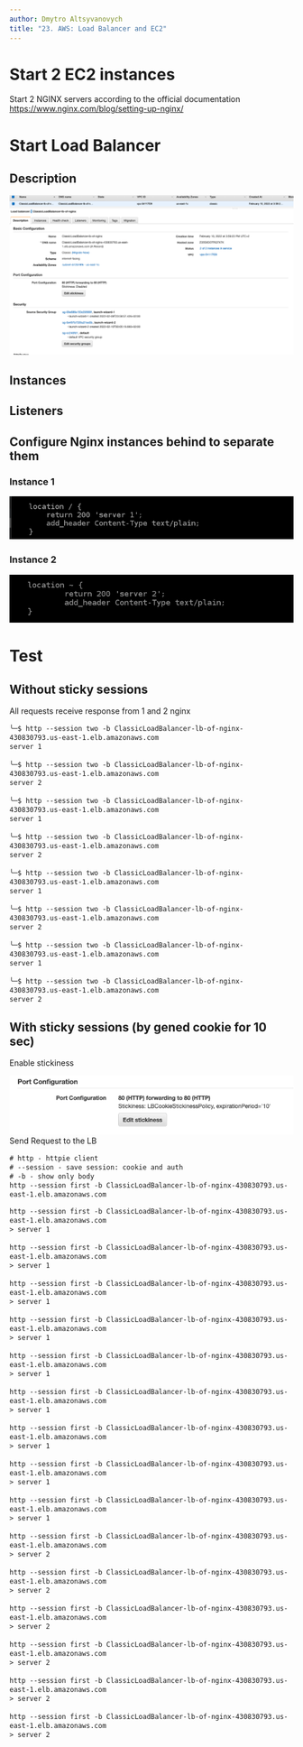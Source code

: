 ```yaml
---
author: Dmytro Altsyvanovych
title: "23. AWS: Load Balancer and EC2"
---
```


# Start 2 EC2 instances

Start 2 NGINX servers according to the official documentation
<https://www.nginx.com/blog/setting-up-nginx/>

# Start Load Balancer

## Description

![CLB Description](resources/clb-description.png)

## Instances

## Listeners

## Configure Nginx instances behind to separate them

### Instance 1

![Nginx1Conf](resources/nginx-instance-1-conf.png)

### Instance 2

![Nginx2Conf](resources/nginx-instance-2-conf.png)

# Test

## Without sticky sessions

All requests receive response from 1 and 2 nginx

``` shell
╰─$ http --session two -b ClassicLoadBalancer-lb-of-nginx-430830793.us-east-1.elb.amazonaws.com
server 1

╰─$ http --session two -b ClassicLoadBalancer-lb-of-nginx-430830793.us-east-1.elb.amazonaws.com
server 2

╰─$ http --session two -b ClassicLoadBalancer-lb-of-nginx-430830793.us-east-1.elb.amazonaws.com
server 1

╰─$ http --session two -b ClassicLoadBalancer-lb-of-nginx-430830793.us-east-1.elb.amazonaws.com
server 2

╰─$ http --session two -b ClassicLoadBalancer-lb-of-nginx-430830793.us-east-1.elb.amazonaws.com
server 1

╰─$ http --session two -b ClassicLoadBalancer-lb-of-nginx-430830793.us-east-1.elb.amazonaws.com
server 2

╰─$ http --session two -b ClassicLoadBalancer-lb-of-nginx-430830793.us-east-1.elb.amazonaws.com
server 1

╰─$ http --session two -b ClassicLoadBalancer-lb-of-nginx-430830793.us-east-1.elb.amazonaws.com
server 2
```

## With sticky sessions (by gened cookie for 10 sec)

Enable stickiness

![CLB Stickiness](resources/clb-stickiness-conf.png) Send Request to the
LB

``` shell
# http - httpie client
# --session - save session: cookie and auth
# -b - show only body
http --session first -b ClassicLoadBalancer-lb-of-nginx-430830793.us-east-1.elb.amazonaws.com
```

``` shell
http --session first -b ClassicLoadBalancer-lb-of-nginx-430830793.us-east-1.elb.amazonaws.com
> server 1

http --session first -b ClassicLoadBalancer-lb-of-nginx-430830793.us-east-1.elb.amazonaws.com
> server 1

http --session first -b ClassicLoadBalancer-lb-of-nginx-430830793.us-east-1.elb.amazonaws.com
> server 1

http --session first -b ClassicLoadBalancer-lb-of-nginx-430830793.us-east-1.elb.amazonaws.com
> server 1

http --session first -b ClassicLoadBalancer-lb-of-nginx-430830793.us-east-1.elb.amazonaws.com
> server 1

http --session first -b ClassicLoadBalancer-lb-of-nginx-430830793.us-east-1.elb.amazonaws.com
> server 1

http --session first -b ClassicLoadBalancer-lb-of-nginx-430830793.us-east-1.elb.amazonaws.com
> server 1

http --session first -b ClassicLoadBalancer-lb-of-nginx-430830793.us-east-1.elb.amazonaws.com
> server 1

http --session first -b ClassicLoadBalancer-lb-of-nginx-430830793.us-east-1.elb.amazonaws.com
> server 1

http --session first -b ClassicLoadBalancer-lb-of-nginx-430830793.us-east-1.elb.amazonaws.com
> server 2

http --session first -b ClassicLoadBalancer-lb-of-nginx-430830793.us-east-1.elb.amazonaws.com
> server 2

http --session first -b ClassicLoadBalancer-lb-of-nginx-430830793.us-east-1.elb.amazonaws.com
> server 2

http --session first -b ClassicLoadBalancer-lb-of-nginx-430830793.us-east-1.elb.amazonaws.com
> server 2

http --session first -b ClassicLoadBalancer-lb-of-nginx-430830793.us-east-1.elb.amazonaws.com
> server 2

http --session first -b ClassicLoadBalancer-lb-of-nginx-430830793.us-east-1.elb.amazonaws.com
> server 2
```
